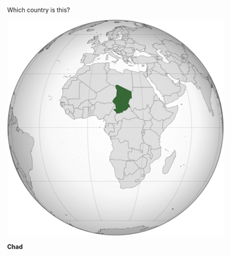 Which country is this?

![Map of a country](images/Chad_(orthographic_projection).svg)
<!--question-->
**Chad**